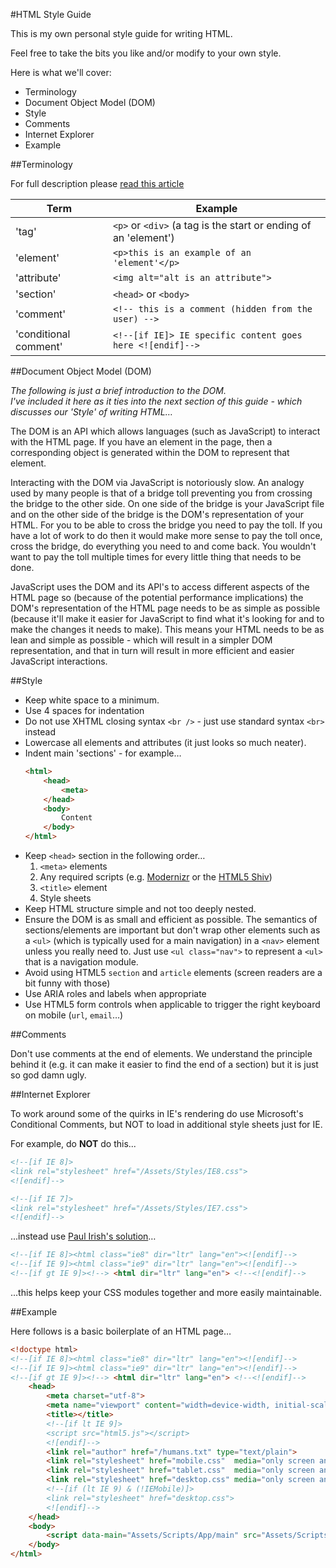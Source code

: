 #HTML Style Guide

This is my own personal style guide for writing HTML. 

Feel free to take the bits you like and/or modify to your own style.

Here is what we'll cover:

- Terminology
- Document Object Model (DOM)
- Style
- Comments
- Internet Explorer
- Example

##Terminology

For full description please [read this article](http://www.456bereastreet.com/archive/200508/html_tags_vs_elements_vs_attributes/)

Term                  | Example
--------------------- | -------------
'tag'                 | `<p>` or `<div>` (a tag is the start or ending of an 'element')
'element'             | `<p>this is an example of an 'element'</p>`
'attribute'           | `<img alt="alt is an attribute">`
'section'             | `<head>` or `<body>`
'comment'             | `<!-- this is a comment (hidden from the user) -->`
'conditional comment' | `<!--[if IE]> IE specific content goes here <![endif]-->`

##Document Object Model (DOM)

*The following is just a brief introduction to the DOM.  
I've included it here as it ties into the next section of this guide - which discusses our 'Style' of writing HTML…*

The DOM is an API which allows languages (such as JavaScript) to interact with the HTML page. If you have an element in the page, then a corresponding object is generated within the DOM to represent that element.

Interacting with the DOM via JavaScript is notoriously slow. An analogy used by many people is that of a bridge toll preventing you from crossing the bridge to the other side. On one side of the bridge is your JavaScript file and on the other side of the bridge is the DOM's representation of your HTML. For you to be able to cross the bridge you need to pay the toll. If you have a lot of work to do then it would make more sense to pay the toll once, cross the bridge, do everything you need to and come back. You wouldn't want to pay the toll multiple times for every little thing that needs to be done.

JavaScript uses the DOM and its API's to access different aspects of the HTML page so (because of the potential performance implications) the DOM's representation of the HTML page needs to be as simple as possible (because it'll make it easier for JavaScript to find what it's looking for and to make the changes it needs to make). This means your HTML needs to be as lean and simple as possible - which will result in a simpler DOM representation, and that in turn will result in more efficient and easier JavaScript interactions.

##Style

- Keep white space to a minimum. 
- Use 4 spaces for indentation
- Do not use XHTML closing syntax `<br />` - just use standard syntax `<br>` instead
- Lowercase all elements and attributes (it just looks so much neater).
- Indent main 'sections' - for example…  
    ```html
    <html>
        <head>
            <meta>
        </head>
        <body>
            Content
        </body>
    </html>
    ```
- Keep `<head>` section in the following order…  
    1. `<meta>` elements
    2. Any required scripts (e.g. [Modernizr](http://modernizr.com/) or the [HTML5 Shiv](https://github.com/aFarkas/html5shiv))
    3. `<title>` element
    4. Style sheets
- Keep HTML structure simple and not too deeply nested.
- Ensure the DOM is as small and efficient as possible. The semantics of sections/elements are important but don't wrap other elements such as a `<ul>` (which is typically used for a main navigation) in a `<nav>` element unless you really need to. Just use `<ul class="nav">` to represent a `<ul>` that is a navigation module.
- Avoid using HTML5 `section` and `article` elements (screen readers are a bit funny with those)
- Use ARIA roles and labels when appropriate
- Use HTML5 form controls when applicable to trigger the right keyboard on mobile (`url`, `email`…)

##Comments

Don't use comments at the end of elements. We understand the principle behind it (e.g. it can make it easier to find the end of a section) but it is just so god damn ugly.

##Internet Explorer

To work around some of the quirks in IE's rendering do use Microsoft's Conditional Comments, but NOT to load in additional style sheets just for IE.

For example, do **NOT** do this...

```html
<!--[if IE 8]>
<link rel="stylesheet" href="/Assets/Styles/IE8.css">
<![endif]-->

<!--[if IE 7]>
<link rel="stylesheet" href="/Assets/Styles/IE7.css">
<![endif]-->
```

...instead use [Paul Irish's solution](http://paulirish.com/2008/conditional-stylesheets-vs-css-hacks-answer-neither/)…

```html
<!--[if IE 8]><html class="ie8" dir="ltr" lang="en"><![endif]-->
<!--[if IE 9]><html class="ie9" dir="ltr" lang="en"><![endif]-->
<!--[if gt IE 9]><!--> <html dir="ltr" lang="en"> <!--<![endif]-->
```

...this helps keep your CSS modules together and more easily maintainable.

##Example

Here follows is a basic boilerplate of an HTML page… 

```html
<!doctype html>
<!--[if IE 8]><html class="ie8" dir="ltr" lang="en"><![endif]-->
<!--[if IE 9]><html class="ie9" dir="ltr" lang="en"><![endif]-->
<!--[if gt IE 9]><!--> <html dir="ltr" lang="en"> <!--<![endif]-->
    <head>
        <meta charset="utf-8">
        <meta name="viewport" content="width=device-width, initial-scale=1">
        <title></title>
        <!--[if lt IE 9]>
        <script src="html5.js"></script>
        <![endif]-->
        <link rel="author" href="/humans.txt" type="text/plain">
        <link rel="stylesheet" href="mobile.css"  media="only screen and (min-width: 320px)">
        <link rel="stylesheet" href="tablet.css"  media="only screen and (min-width: 600px) and (max-width: 959px)">
        <link rel="stylesheet" href="desktop.css" media="only screen and (min-width: 960px)">
        <!--[if (lt IE 9) & (!IEMobile)]>
        <link rel="stylesheet" href="desktop.css">
        <![endif]-->
    </head>
    <body>
        <script data-main="Assets/Scripts/App/main" src="Assets/Scripts/require.js"></script>
    </body>
</html>
```
